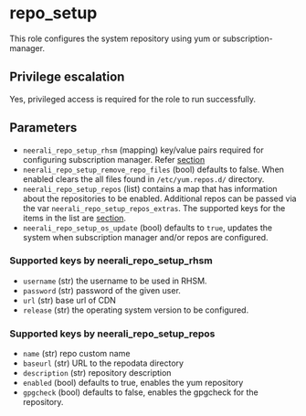 # repo_setup

This role configures the system repository using yum or subscription-manager.

## Privilege escalation

Yes, privileged access is required for the role to run successfully.

## Parameters

* `neerali_repo_setup_rhsm` (mapping) key/value pairs required for configuring
  subscription manager. Refer
  [section](#supported-keys-by-neerali_repo_setup_rhsm)
* `neerali_repo_setup_remove_repo_files` (bool) defaults to false. When enabled
  clears the all files found in `/etc/yum.repos.d/` directory.
* `neerali_repo_setup_repos` (list) contains a map that has information about
  the repositories to be enabled. Additional repos can be passed via the var
  `neerali_repo_setup_repos_extras`. The supported keys for the items in the
  list are [section](#supported-keys-by-neerali_repo_setup_repos).
* `neerali_repo_setup_os_update` (bool) defaults to `true`, updates the system
  when subscription manager and/or repos are configured.

### Supported keys by neerali_repo_setup_rhsm

* `username` (str) the username to be used in RHSM.
* `password` (str) password of the given user.
* `url` (str) base url of CDN
* `release` (str) the operating system version to be configured.

### Supported keys by neerali_repo_setup_repos

* `name` (str) repo custom name
* `baseurl` (str) URL to the repodata directory
* `description` (str) repository description
* `enabled` (bool) defaults to true, enables the yum repository
* `gpgcheck` (bool) defaults to false, enables the gpgcheck for the repository.
